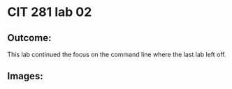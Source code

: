 # CIT 281 lab 02

## Outcome:

This lab continued the focus on the command line where the last lab left off. 

## Images: 


